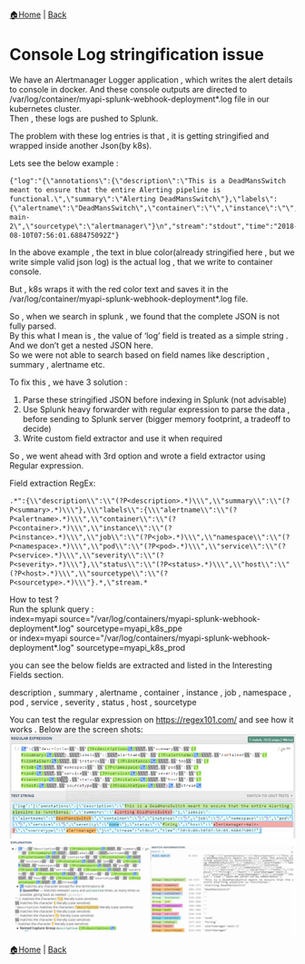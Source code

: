 
[:house:Home](https://github.com/debbiswal/Articles) | [Back](https://github.com/debbiswal/Articles/blob/master/README.md#kubernetes)

# Console Log stringification issue

We have an  Alertmanager Logger application   , which writes the alert details to console in docker. And these console outputs are directed to /var/log/container/myapi-splunk-webhook-deployment*.log file in our kubernetes cluster.  
Then , these logs are pushed to Splunk.  

The problem with these log entries is that , it is getting stringified and wrapped inside another Json(by k8s).  

Lets see the below example :  
```
{"log":"{\"annotations\":{\"description\":\"This is a DeadMansSwitch meant to ensure that the entire Alerting pipeline is functional.\",\"summary\":\"Alerting DeadMansSwitch\"},\"labels\":{\"alertname\":\"DeadMansSwitch\",\"container\":\"\",\"instance\":\"\",\"job\":\"\",\"namespace\":\"\",\"pod\":\"\",\"service\":\"\",\"severity\":\"none\"},\"status\":\"firing\",\"host\":\"alertmanager-main-2\",\"sourcetype\":\"alertmanager\"}\n","stream":"stdout","time":"2018-08-10T07:56:01.688475092Z"}
```

In the above example , the text in blue color(already stringified here , but we write simple valid json log) is the actual log , that we write to container console.  

But , k8s wraps it with the red color text and saves it in the /var/log/container/myapi-splunk-webhook-deployment*.log file.  

So , when we search in splunk , we found that the complete JSON is not fully parsed.  
By this  what I mean is , the value of ‘log’ field is treated as a simple string . And we don’t get a nested JSON here.  
So we were not able to search based on field names  like description , summary , alertname etc.  

To fix this , we have 3 solution :  
1)	Parse these stringified JSON before indexing in Splunk (not advisable)  
2)	Use Splunk heavy forwarder with regular expression to parse the data , before sending to Splunk server (bigger memory footprint, a tradeoff to decide)  
3)	Write custom field extractor and use it when required  

So , we went ahead with 3rd option and wrote a field extractor using Regular expression.  

Field extraction RegEx:  
```
.*":{\\"description\\":\\"(?P<description>.*)\\\",\\"summary\\":\\"(?P<summary>.*)\\\"},\\\"labels\\":{\\\"alertname\\":\\"(?P<alertname>.*)\\\",\\"container\\":\\"(?P<container>.*)\\\",\\"instance\\":\\"(?P<instance>.*)\\\",\\"job\\":\\"(?P<job>.*)\\\",\\"namespace\\":\\"(?P<namespace>.*)\\\",\\"pod\\":\\"(?P<pod>.*)\\\",\\"service\\":\\"(?P<service>.*)\\\",\\"severity\\":\\"(?P<severity>.*)\\\"},\\"status\\":\\"(?P<status>.*)\\\",\\"host\\":\\"(?P<host>.*)\\\",\\"sourcetype\\":\\"(?P<sourcetype>.*)\\\"}.*,\"stream.*
```

How to test ?  
Run the splunk query :  
index=myapi source="/var/log/containers/myapi-splunk-webhook-deployment*.log" sourcetype=myapi_k8s_ppe  
or
index=myapi source="/var/log/containers/myapi-splunk-webhook-deployment*.log" sourcetype=myapi_k8s_prod  

you can see the below fields are extracted  and listed in the Interesting Fields section.  

description , summary , alertname , container , instance , job , namespace , pod , service , severity , status , host , sourcetype   


You can test the regular expression on https://regex101.com/ and see how it works . Below are the screen shots:  
![Test string](images/test_string.png)  
![Explanation](images/explanation.PNG)  

[:house:Home](https://github.com/debbiswal/Articles) | [Back](https://github.com/debbiswal/Articles/blob/master/README.md#kubernetes)
